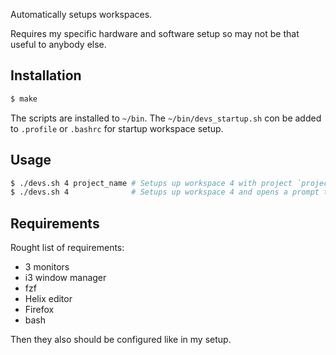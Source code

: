 Automatically setups workspaces.

Requires my specific hardware and software setup so may not be that useful to anybody else.

## Installation
```bash
$ make
```
The scripts are installed to `~/bin`.
The `~/bin/devs_startup.sh` con be added to `.profile` or `.bashrc` for startup workspace setup.

## Usage
```bash
$ ./devs.sh 4 project_name # Setups up workspace 4 with project `project_name`
$ ./devs.sh 4              # Setups up workspace 4 and opens a prompt to select project
```

## Requirements
Rought list of requirements:
- 3 monitors
- i3 window manager
- fzf
- Helix editor
- Firefox
- bash

Then they also should be configured like in my setup.

